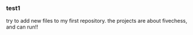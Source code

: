 ### test1
try to add new files to my first repository.
the projects are about fivechess, and can run!!
